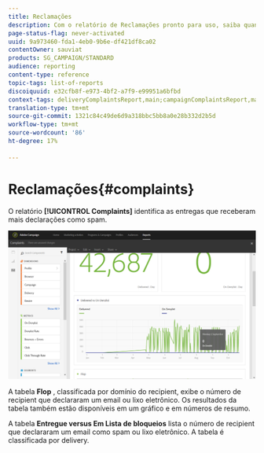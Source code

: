 ```yaml
---
title: Reclamações
description: Com o relatório de Reclamações pronto para uso, saiba quantas vezes o delivery foi declarado como spam.
page-status-flag: never-activated
uuid: 9a973460-fda1-4eb0-9b6e-df421df8ca02
contentOwner: sauviat
products: SG_CAMPAIGN/STANDARD
audience: reporting
content-type: reference
topic-tags: list-of-reports
discoiquuid: e32cfb8f-e973-4bf2-a7f9-e99951a6bfbd
context-tags: deliveryComplaintsReport,main;campaignComplaintsReport,main;programComplaintsReport,main
translation-type: tm+mt
source-git-commit: 1321c84c49de6d9a318bbc5bb8a0e28b332d2b5d
workflow-type: tm+mt
source-wordcount: '86'
ht-degree: 17%

---
```



# Reclamações{#complaints}

O relatório **[!UICONTROL Complaints]** identifica as entregas que receberam mais declarações como spam.

![](assets/delivery_reports_complaints.png)

A tabela **Flop** , classificada por domínio do recipient, exibe o número de recipient que declararam um email ou lixo eletrônico. Os resultados da tabela também estão disponíveis em um gráfico e em números de resumo.

A tabela **Entregue versus Em Lista de bloqueios** lista o número de recipient que declararam um email como spam ou lixo eletrônico. A tabela é classificada por delivery.
